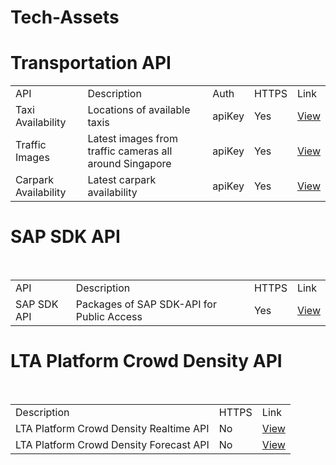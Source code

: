 # Tech-Assets
<H1>Transportation API</H1>

<body>

<table>

<tr>
<td>API</td>
<td>Description</td>
<td>Auth</td>
<td>HTTPS</td>
<td>Link</td>
</tr> 
  
<tr>
<td>Taxi Availability</td>
<td>Locations of available taxis</td>
<td>apiKey</td>
<td>Yes</td>
<td><a href=https://data.gov.sg/developer>View</a></td>
</tr>
  
<tr>
<td>Traffic Images</td>
<td>Latest images from traffic cameras all around Singapore</td>
<td>apiKey</td>
<td>Yes</td>
<td><a href=https://data.gov.sg/developer>View</a></td>
</tr>
  
<tr>
<td>Carpark Availability</td>
<td>Latest carpark availability</td>
<td>apiKey</td>
<td>Yes</td>
<td><a href=https://data.gov.sg/developer>View</a></td>
</tr>
 
</table>
  
<H1>SAP SDK API</H1>


<body>

<table>

<tr>

<td>API</td>
<td>Description</td>
<td>HTTPS</td>
<td>Link</td>
</tr> 
  
<tr>
<td>SAP SDK API </td>
<td>Packages of SAP SDK-API for Public Access</td>
<td>Yes</td>
<td><a href=https://help.sap.com/doc/471310fc71c94c2d913884e2ff1b4039/Cloud/en-US/index.html>View</a></td>
</tr>

</table>

<H1>LTA Platform Crowd Density API</H1>

  
<body>

<table>

<tr>

<td>Description</td>
<td>HTTPS</td>
<td>Link</td>
</tr> 
  
<tr>
<td>LTA Platform Crowd Density Realtime API</td>
<td>No</td>
<td><a href=http://datamall2.mytransport.sg/ltaodataservice/PCDRealTime>View</a></td>
</tr>

<tr>
<td>LTA Platform Crowd Density Forecast API</td>
<td>No</td>
<td><a href=http://datamall2.mytransport.sg/ltaodataservice/PCDForecast>View</a></td>
</tr>
  
</table>
